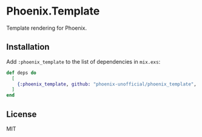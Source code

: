 # Phoenix.Template

Template rendering for Phoenix.

## Installation

Add `:phoenix_template` to the list of dependencies in `mix.exs`:

```elixir
def deps do
  [
    {:phoenix_template, github: "phoenix-unofficial/phoenix_template", tag: "<tag>"}
  ]
end
```

## License

MIT
